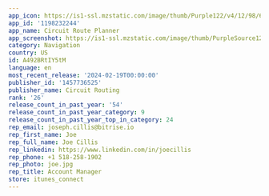 ```yaml
---
app_icon: https://is1-ssl.mzstatic.com/image/thumb/Purple122/v4/12/98/64/12986419-2163-e4b6-b7c1-6efb7b878b90/AppIcon-0-0-1x_U007emarketing-0-10-0-0-85-220.png/1024x1024bb.png
app_id: '1198232244'
app_name: Circuit Route Planner
app_screenshot: https://is1-ssl.mzstatic.com/image/thumb/PurpleSource122/v4/83/a8/e9/83a8e9a6-4f59-5174-eedd-44480d70ef62/6e793141-a609-4b5b-b3ef-33bbd2e45367_iOS_01_Driver_6.5_USA.jpg/1242x2688bb.png
category: Navigation
country: US
id: A492BRtIY5tM
language: en
most_recent_release: '2024-02-19T00:00:00'
publisher_id: '1457736525'
publisher_name: Circuit Routing
rank: '26'
release_count_in_past_year: '54'
release_count_in_past_year_category: 9
release_count_in_past_year_top_in_category: 24
rep_email: joseph.cillis@bitrise.io
rep_first_name: Joe
rep_full_name: Joe Cillis
rep_linkedin: https://www.linkedin.com/in/joecillis
rep_phone: +1 518-258-1902
rep_photo: joe.jpg
rep_title: Account Manager
store: itunes_connect
---
```

